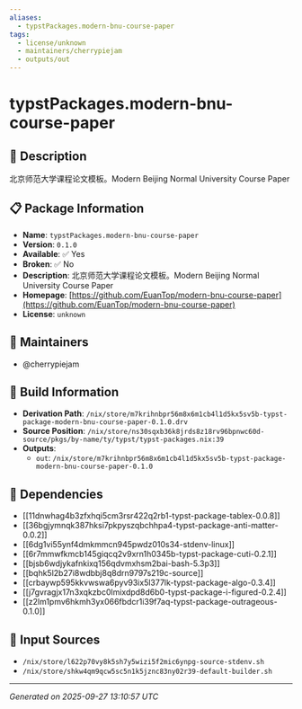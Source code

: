 ```yaml
---
aliases:
  - typstPackages.modern-bnu-course-paper
tags:
  - license/unknown
  - maintainers/cherrypiejam
  - outputs/out
---
```


# typstPackages.modern-bnu-course-paper

## 📝 Description

北京师范大学课程论文模板。Modern Beijing Normal University Course Paper

## 📋 Package Information

- **Name**: `typstPackages.modern-bnu-course-paper`
- **Version**: `0.1.0`
- **Available**: ✅ Yes
- **Broken**: ✅ No
- **Description**: 北京师范大学课程论文模板。Modern Beijing Normal University Course Paper
- **Homepage**: [https://github.com/EuanTop/modern-bnu-course-paper](https://github.com/EuanTop/modern-bnu-course-paper)
- **License**: `unknown`
## 👥 Maintainers

- @cherrypiejam


## 🔧 Build Information

- **Derivation Path**: `/nix/store/m7krihnbpr56m8x6m1cb4l1d5kx5sv5b-typst-package-modern-bnu-course-paper-0.1.0.drv`
- **Source Position**: `/nix/store/ns30sqxb36k8jrds8z18rv96bpnwc60d-source/pkgs/by-name/ty/typst/typst-packages.nix:39`
- **Outputs**:
  - `out`:  `/nix/store/m7krihnbpr56m8x6m1cb4l1d5kx5sv5b-typst-package-modern-bnu-course-paper-0.1.0`

## 🔗 Dependencies

- [[11dnwhag4b3zfxhqi5cm3rsr422q2rb1-typst-package-tablex-0.0.8]]
- [[36bgjymnqk387hksi7pkpyszqbchhpa4-typst-package-anti-matter-0.0.2]]
- [[6dg1vi55ynf4dmkmmcn945pwdz010s34-stdenv-linux]]
- [[6r7mmwfkmcb145giqcq2v9xrn1h0345b-typst-package-cuti-0.2.1]]
- [[bjsb6wdjykafnkixq156qdvmxhsm2bai-bash-5.3p3]]
- [[bqhk5l2b27i8wdbbj8q8drn9797s219c-source]]
- [[crbaywp595kkvwswa6pyv93ix5l377lk-typst-package-algo-0.3.4]]
- [[j7gvragjx17n3xqkzbc0lmixdpd8d6b0-typst-package-i-figured-0.2.4]]
- [[z2lm1pmv6hkmh3yx066fbdcr1i39f7aq-typst-package-outrageous-0.1.0]]

## 📁 Input Sources

- `/nix/store/l622p70vy8k5sh7y5wizi5f2mic6ynpg-source-stdenv.sh`
- `/nix/store/shkw4qm9qcw5sc5n1k5jznc83ny02r39-default-builder.sh`

---
*Generated on 2025-09-27 13:10:57 UTC*
